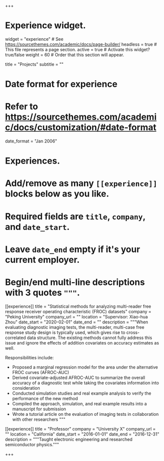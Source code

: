 +++
# Experience widget.
widget = "experience"  # See https://sourcethemes.com/academic/docs/page-builder/
headless = true  # This file represents a page section.
active = true  # Activate this widget? true/false
weight = 60  # Order that this section will appear.

title = "Projects"
subtitle = ""

# Date format for experience
#   Refer to https://sourcethemes.com/academic/docs/customization/#date-format
date_format = "Jan 2006"

# Experiences.
#   Add/remove as many `[[experience]]` blocks below as you like.
#   Required fields are `title`, `company`, and `date_start`.
#   Leave `date_end` empty if it's your current employer.
#   Begin/end multi-line descriptions with 3 quotes `"""`.

[[experience]]
  title = "Statistical methods for analyzing multi-reader free response receiver operating characteristic (FROC) datasets"
  company = "Peking University"
  company_url = ""
  location = "Supervisor: Xiao-hua Zhou"
  date_start = "2020-02-01"
  date_end = ""
  description = """When evaluating diagnostic imaging tests, the multi-reader, multi-case free response study design is typically used, which gives rise to cross-correlated data structure. The existing methods cannot fully address this issue and ignore the effects of addition covariates on accuracy estimates as well.
  
  Responsibilities include:
  
  * Proposed a marginal regression model for the area under the alternative FROC curves (AFROC-AUC)
  * Derived covariate-adjusted AFROC-AUC to summarize the overall accuracy of a diagnostic test while taking the covariates information into consideration
  * Conducted simulation studies and real example analysis to verify the performance of the new method
  * Compiled the approach, simulation, and real example results into a manuscript for submission
  * Wrote a tutorial article on the evaluation of imaging tests in collaboration with other researchers
  """

[[experience]]
  title = "Professor"
  company = "University X"
  company_url = ""
  location = "California"
  date_start = "2016-01-01"
  date_end = "2016-12-31"
  description = """Taught electronic engineering and researched semiconductor physics."""

+++

